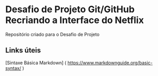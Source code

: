 # Desafio de Projeto Git/GitHub Recriando a Interface do Netflix

Repositório criado para o Desafio de Projeto

## Links úteis 
[Sintaxe Básica Markdown] ( https://www.markdownguide.org/basic-syntax/ )
